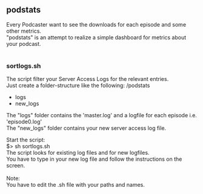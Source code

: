 ## podstats

Every Podcaster want to see the downloads for each episode and some other metrics.<br>
"podstats" is an attempt to realize a simple dashboard for metrics about your podcast.<br>
<br>
### sortlogs.sh
The script filter your Server Access Logs for the relevant entries.<br>
Just create a folder-structure like the following:
/podstats
  - logs
  - new_logs

The "logs" folder contains the 'master.log' and a logfile for each episode i.e. 'episode0.log'<br>
The "new_logs" folder contains your new server access log file. 

Start the script:<br>
  $> sh sortlogs.sh
<br>
The script looks for existing log files and for new logfiles.<br>
You have to type in your new log file and follow the instructions on the screen.<br>
<br>
Note:<br>
You have to edit the .sh file with your paths and names.<br>


